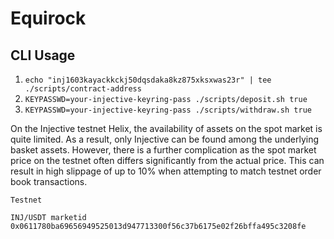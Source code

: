 # Equirock

## CLI Usage

1. `echo "inj1603kayackkckj50dqsdaka8kz875xksxwas23r" | tee ./scripts/contract-address`
2. `KEYPASSWD=your-injective-keyring-pass ./scripts/deposit.sh true`
3. `KEYPASSWD=your-injective-keyring-pass ./scripts/withdraw.sh true`

On the Injective testnet Helix, the availability of assets on the spot market is quite limited. As a result, only Injective can be found among the underlying basket assets. However, there is a further complication as the spot market price on the testnet often differs significantly from the actual price. This can result in high slippage of up to 10% when attempting to match testnet order book transactions.

```
Testnet

INJ/USDT marketid 0x0611780ba69656949525013d947713300f56c37b6175e02f26bffa495c3208fe

```
